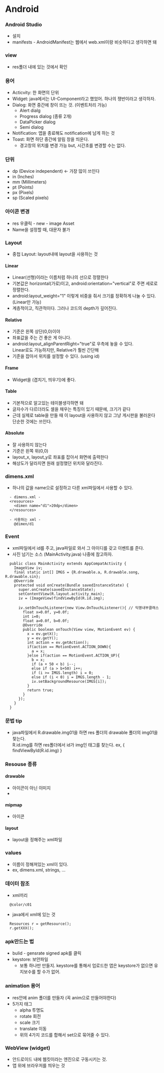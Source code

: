 # Android

### Android Studio
  - 설치
  - manifests - AndroidManifest는 웹에서 web.xml이랑 비슷하다고 생각하면 돼

### view
  - res폴더 내에 있는 것에서 확인

### 용어
  - Acticvity: 한 화면의 단위
  - Widget: java에서는 UI-Component라고 했었어. 하나의 쟁반이라고 생각하자.
  - Dialog: 화면 중간에 창이 뜨는 것. (이벤트처리 가능)
    - Alert dialg
    - Progress dialog (종류 2개)
    - DataPicker dialog
    - Semi dialog
  - Notification: 앱을 종료해도 notification에 남게 하는 것
  - Toast: 화면 하단 중간에 알림 창을 띄운다.
    - 경고창의 위치를 변경 가능 but, 시간초를 변경할 수는 없다.
### 단위
  - dp (Device independent) <- 가장 많이 쓰인다
  - in (Inches)
  - mm (Millimeters)
  - pt (Points)
  - px (Pixels)
  - sp (Scaled pixels)

### 아이콘 변경
  - res 우클릭 - new - image Asset
  - Name을 설정할 때, 대문자 불가

### Layout
  - 중첩 Layout: layout내에 layout을 사용하는 것
#### Linear
  - Linear(선형)이라는 이름처럼 하나의 선으로 정렬한다
  - 기본값은 horizontal(가로)이고, android:orientation="vertical"로 주면 세로로 정렬한다.
  - android:layout_weight="1" 이렇게 비중을 줘서 크기를 정확하게 나눌 수 있다. (Linear만 가능)
  - 계층적이고, 직관적이다. 그러나 코드의 depth가 깊어진다.
#### Relative
  - 기준은 왼쪽 상단(0,0)이야
  - 좌표값을 주는 건 좋은 게 아니다.
  - android:layout_alignParentRight="true"로 우측에 놓을 수 있다.<br>
    Linear로도 가능하지만, Relative가 훨씬 간단해
  - 기준을 잡아서 위치를 설정할 수 있다. (using id)
#### Frame
  - Widget을 (겹치기, 띄우기)에 좋다.
#### Table
  - 기본적으로 알고있는 테이블생각하면 돼
  - 글자수가 다르더라도 셀을 채우는 특징이 있기 때문에, 크기가 같다
  - 근데 실제로 table을 만들 때 이 layout을 사용하지 않고 그냥 게시판을 불러온다<br>
    단순한 것에는 쓰인다.
#### Absolute
  - 잘 사용하지 않는다
  - 기준은 왼쪽 위(0,0)
  - layout_x, layout_y로 좌표를 잡아서 화면에 출력한다
  - 해상도가 달라지면 원래 설정했던 위치와 달라진다.

### dimens.xml
  - 하나의 값을 name으로 설정하고 다른 xml파일에서 사용할 수 있다.
```
  - dimens.xml - 
  <resources>
    <dimen name="d1">20dp</dimen>
  </resources>

  - 사용하는 xml - 
    @dimen/d1
```

### Event
  - xml파일에서 id를 주고, java파일로 와서 그 아이디를 갖고 이벤트를 준다.
  - 사진 넘기는 소스 (MainActivity.java) 나중에 참고하자.
```
  public class MainActivity extends AppCompatActivity {
    ImageView iv;
    final static int[] IMGS = {R.drawable.a, R.drawable.song, R.drawable.sin};
    @Override
    protected void onCreate(Bundle savedInstanceState) {
      super.onCreate(savedInstanceState);
      setContentView(R.layout.activity_main);
      iv = (ImageView)findViewById(R.id.img);
     
      iv.setOnTouchListener(new View.OnTouchListener(){ // 익명내부클래스
        float x=0.0f, y=0.0f;
        int i=0;
        float a=0.0f, b=0.0f;
        @Override
        public boolean onTouch(View view, MotionEvent ev) {
          x = ev.getX();
          y = ev.getY();
          int action = ev.getAction();
          if(action == MotionEvent.ACTION_DOWN){
            a = x;
          }else if(action == MotionEvent.ACTION_UP){
            b = x;
            if (a + 50 < b) i--;
            else if (a > b+50) i++;
            if (i >= IMGS.length) i = 0;
            else if (i < 0) i = IMGS.length - 1;
            iv.setBackgroundResource(IMGS[i]);
          }
          return true;
        }
      });
    }
  }

```

### 문법 tip
  - java파일에서 R.drawable.img01을 하면 res 폴더의 drawable 폴더의 img01을 찾는다.<br>
    R.id.img를 하면 res폴더에서 id가 img인 태그를 찾는다. ex, { findViewById(R.id.img) }

### Resouse 종류
#### drawable
  - 아이콘이 아닌 이미지
  - 
#### mipmap
  - 아이콘
#### layout
  - layout을 정해주는 xml파일
### values
  - 이름이 정해져있는 xml이 있다. 
  - ex, dimens.xml, strings, ...

### 데이터 참조
  - xml끼리
```
  @color/c01
```
  - java에서 xml에 있는 것
```
  Resources r = getResource();
  r.getXXX();
```

### apk만드는 법 
  - bulid - gensrate signed apk를 클릭
  - keystore: 보안파일
    - 보통 하나만 만들지. keystore를 통해서 업로드한 앱은 keystore가 없으면 유지보수를 할 수가 없어.

### animation 용어
  - res안에 anim 폴더를 만들자 (꼭 anim으로 만들어야한다)
  - 5가지 태그
    - alpha 투명도
    - rotate 회전
    - scale 크기
    - translate 이동
    - 위의 4가지 코드를 합해서 set으로 묶어줄 수 있다. 

### WebView (widget)
  - 안드로이드 내에 웹킷이라는 엔진으로 구동시키는 것.
  - 앱 위에 브라우저를 띄우는 것